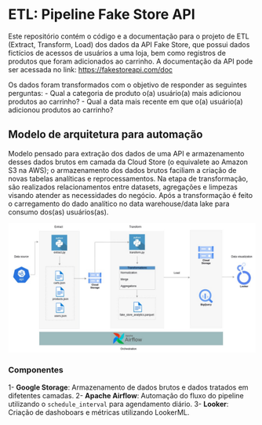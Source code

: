 # ETL: Pipeline Fake Store API

Este repositório contém o código e a documentação para o projeto de ETL (Extract, Transform, Load) dos dados da API Fake Store, que possui dados fictícios de acessos de usuários a uma loja, bem como registros de produtos que foram adicionados ao carrinho. A documentação da API pode ser acessada no link: https://fakestoreapi.com/doc

Os dados foram transformados com o objetivo de responder as seguintes perguntas:
    - Qual a categoria de produto o(a) usuário(a) mais adicionou produtos ao carrinho?
    - Qual a data mais recente em que o(a) usuário(a) adicionou produtos ao carrinho?

## Modelo de arquitetura para automação

Modelo pensado para extração dos dados de uma API e armazenamento desses dados brutos em camada da Cloud Store (o equivalete ao Amazon S3 na AWS); o armazenamento dos dados brutos faciliam a criação de novas tabelas analíticas e reprocessamentos. Na etapa de transformação, são realizados relacionamentos entre datasets, agregações e limpezas visando atender as necessidades do negócio. Após a transformação é feito o carregamento do dado analítico no data warehouse/data lake para consumo dos(as) usuários(as).

![Arquitetura para automação](etl_fake_store/fake_store_etl_orchestration.jpg)

### Componentes
1- **Google Storage**: Armazenamento de dados brutos e dados tratados em difetentes camadas.
2- **Apache Airflow**: Automação do fluxo do pipeline utilizando o `schedule_interval` para agendamento diário.
3- **Looker**: Criação de dashoboars e métricas utilizando LookerML. 
